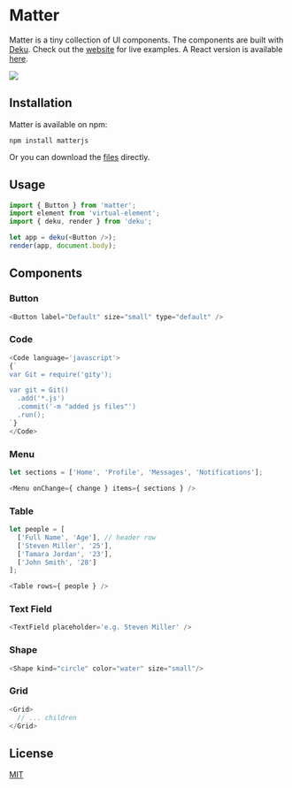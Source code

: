 
# Matter

Matter is a tiny collection of UI components. The components are built with [Deku](http://github.com/dekujs/deku). Check out the [website](http://stevenmiller888.github.io/matter/) for live examples. A React version is available [here](https://github.com/stevenmiller888/matter-react).

![](https://cldup.com/xTRE1NuYTv.png)

## Installation

Matter is available on npm:

`npm install matterjs`

Or you can download the [files](https://github.com/stevenmiller888/matter/tree/master/dist) directly.

## Usage

```js
import { Button } from 'matter';
import element from 'virtual-element';
import { deku, render } from 'deku';

let app = deku(<Button />);
render(app, document.body);
```

## Components

### Button

```js
<Button label="Default" size="small" type="default" />
```
  
### Code
  
```js
<Code language='javascript'>
{`
var Git = require('gity');

var git = Git()
  .add('*.js')
  .commit('-m "added js files"')
  .run();
`}
</Code>
```

### Menu

```js
let sections = ['Home', 'Profile', 'Messages', 'Notifications'];

<Menu onChange={ change } items={ sections } />
```

### Table

```js
let people = [
  ['Full Name', 'Age'], // header row
  ['Steven Miller', '25'],
  ['Tamara Jordan', '23'],
  ['John Smith', '28']
];

<Table rows={ people } />
```

### Text Field

```js
<TextField placeholder='e.g. Steven Miller' />
```

### Shape

```js
<Shape kind="circle" color="water" size="small"/>
```

### Grid

```js
<Grid>
  // ... children
</Grid>
```


## License

[MIT](https://tldrlegal.com/license/mit-license)
